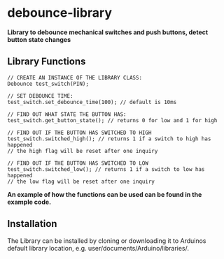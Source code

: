 # debounce-library 

**Library to debounce mechanical switches and push buttons, detect button state changes**


Library Functions
-----------------

	
	// CREATE AN INSTANCE OF THE LIBRARY CLASS:
	Debounce test_switch(PIN);

	// SET DEBOUNCE TIME:
	test_switch.set_debounce_time(100); // default is 10ms

	// FIND OUT WHAT STATE THE BUTTON HAS:
	test_switch.get_button_state(); // returns 0 for low and 1 for high

	// FIND OUT IF THE BUTTON HAS SWITCHED TO HIGH
	test_switch.switched_high(); // returns 1 if a switch to high has happened
	// the high flag will be reset after one inquiry

	// FIND OUT IF THE BUTTON HAS SWITCHED TO LOW
	test_switch.switched_low(); // returns 1 if a switch to low has happened
	// the low flag will be reset after one inquiry
 

**An example of how the functions can be used can be found in the example code.**	
  

Installation
------------
The Library can be installed by cloning or downloading it to Arduinos default library location, e.g. user/documents/Arduino/libraries/.

